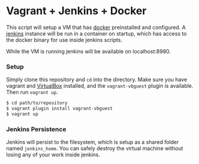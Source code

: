 # Vagrant + Jenkins + Docker

This script will setup a VM that has [docker][docker] preinstalled and configured. A [jenkins][jenkins] instance will be run in a container on startup, which has access to the docker binary for use inside jenkins scripts.

While the VM is running jenkins will be available on localhost:8980.

[jenkins]: https://jenkins-ci.org
[docker]: https://www.docker.com

### Setup

Simply clone this repository and `cd` into the directory. Make sure you have vagrant and [VirtualBox][virtualbox] installed, and the `vagrant-vbguest` plugin is available. Then run `vagrant up`.

```bash
$ cd path/to/repository
$ vagrant plugin install vagrant-vbguest
$ vagrant up
```

[virtualbox]: https://www.virtualbox.org

### Jenkins Persistence

Jenkins will persist to the filesystem, which is setup as a shared folder named `jenkins_home`. You can safely destroy the virtual machine without losing any of your work inside jenkins.